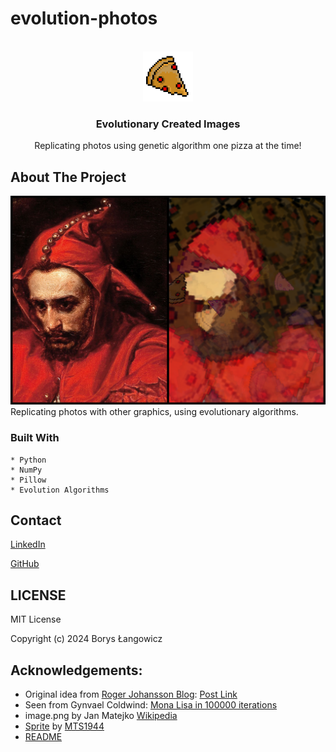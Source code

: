 # evolution-photos

<br />
<div align="center">
  <a href="https://github.com/neloduka-sobe/evolution-photos">
    <img src="sprite.png" alt="Logo" width="80" height="80">
  </a>

  <h3 align="center">Evolutionary Created Images</h3>

  <p align="center">
    Replicating photos using genetic algorithm one pizza at the time!
  </p>
</div>

## About The Project
![Product Name Screen Shot](result.png)
Replicating photos with other graphics, using evolutionary algorithms.


### Built With
    * Python
    * NumPy
    * Pillow
    * Evolution Algorithms

## Contact

[LinkedIn](https://www.linkedin.com/in/borys-langowicz/)

[GitHub](https://github.com/neloduka-sobe)

## LICENSE
MIT License

Copyright (c) 2024 Borys Łangowicz


## Acknowledgements:
* Original idea from [Roger Johansson Blog](https://rogerjohansson.blog/): [Post Link](https://rogerjohansson.blog/2008/12/07/genetic-programming-evolution-of-mona-lisa/)
* Seen from Gynvael Coldwind: [Mona Lisa in 100000 iterations](https://www.youtube.com/watch?v=ACjtE5zyihE)
* image.png by Jan Matejko [Wikipedia](https://en.wikipedia.org/wiki/Sta%C5%84czyk_(painting))
* [Sprite](https://mts1944.itch.io/pizza) by [MTS1944](mts1944.itch.io)
* [README](https://github.com/othneildrew/Best-README-Template)
